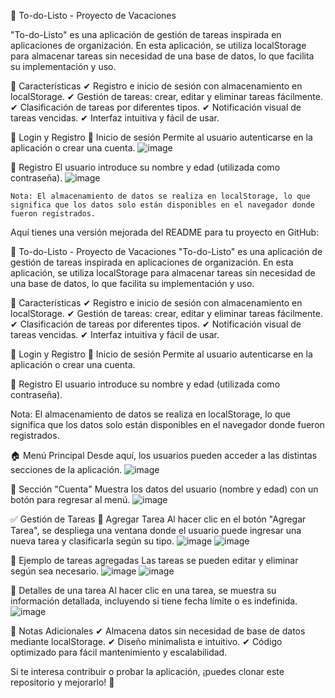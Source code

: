 📝 To-do-Listo - Proyecto de Vacaciones

"To-do-Listo" es una aplicación de gestión de tareas inspirada en aplicaciones de organización.
En esta aplicación, se utiliza localStorage para almacenar tareas sin necesidad de una base de datos, lo que facilita su implementación y uso.

🚀 Características
  ✔ Registro e inicio de sesión con almacenamiento en localStorage.
  ✔ Gestión de tareas: crear, editar y eliminar tareas fácilmente.
  ✔ Clasificación de tareas por diferentes tipos.
  ✔ Notificación visual de tareas vencidas.
  ✔ Interfaz intuitiva y fácil de usar.
  
📌 Login y Registro
  🔑 Inicio de sesión
      Permite al usuario autenticarse en la aplicación o crear una cuenta.
      ![image](https://github.com/user-attachments/assets/f00ae773-27e3-4b54-80d9-cacfeef83c49)
  
  📝 Registro
      El usuario introduce su nombre y edad (utilizada como contraseña).
      ![image](https://github.com/user-attachments/assets/497b234f-a7a4-4f1d-b4aa-7be99c6dbd7b)

    Nota: El almacenamiento de datos se realiza en localStorage, lo que significa que los datos solo están disponibles en el navegador donde fueron registrados.
  
Aquí tienes una versión mejorada del README para tu proyecto en GitHub:

📝 To-do-Listo - Proyecto de Vacaciones
"To-do-Listo" es una aplicación de gestión de tareas inspirada en aplicaciones de organización.
En esta aplicación, se utiliza localStorage para almacenar tareas sin necesidad de una base de datos, lo que facilita su implementación y uso.

🚀 Características
✔ Registro e inicio de sesión con almacenamiento en localStorage.
✔ Gestión de tareas: crear, editar y eliminar tareas fácilmente.
✔ Clasificación de tareas por diferentes tipos.
✔ Notificación visual de tareas vencidas.
✔ Interfaz intuitiva y fácil de usar.

📌 Login y Registro
🔑 Inicio de sesión
Permite al usuario autenticarse en la aplicación o crear una cuenta.



📝 Registro
El usuario introduce su nombre y edad (utilizada como contraseña).



Nota: El almacenamiento de datos se realiza en localStorage, lo que significa que los datos solo están disponibles en el navegador donde fueron registrados.

🏠 Menú Principal
    Desde aquí, los usuarios pueden acceder a las distintas secciones de la aplicación.
    ![image](https://github.com/user-attachments/assets/63f3cd61-8d91-45f8-ae21-8da82cc346a5)

👤 Sección "Cuenta"
    Muestra los datos del usuario (nombre y edad) con un botón para regresar al menú.
    ![image](https://github.com/user-attachments/assets/1db95a89-bd3b-44c9-abc0-21a7ae5da2a0)


✅ Gestión de Tareas
  📌 Agregar Tarea
    Al hacer clic en el botón "Agregar Tarea", se despliega una ventana donde el usuario puede ingresar una nueva tarea y clasificarla según su tipo.
![image](https://github.com/user-attachments/assets/d350dd25-0810-4102-acb3-ce8bd8802d37)
![image](https://github.com/user-attachments/assets/f5616468-8b50-408a-88a8-6cb314e59853)

📝 Ejemplo de tareas agregadas
  Las tareas se pueden editar y eliminar según sea necesario.
![image](https://github.com/user-attachments/assets/4e31dd61-6e47-41b2-a8f0-ff8cef45330d)
![image](https://github.com/user-attachments/assets/f475457d-db8e-4bdb-9355-714977104539)

📌 Detalles de una tarea
    Al hacer clic en una tarea, se muestra su información detallada, incluyendo si tiene fecha límite o es indefinida.
![image](https://github.com/user-attachments/assets/f778ab98-338e-4515-8713-c47e3cb22299)

📌 Notas Adicionales
✔ Almacena datos sin necesidad de base de datos mediante localStorage.
✔ Diseño minimalista e intuitivo.
✔ Código optimizado para fácil mantenimiento y escalabilidad.

Si te interesa contribuir o probar la aplicación, ¡puedes clonar este repositorio y mejorarlo! 🚀
